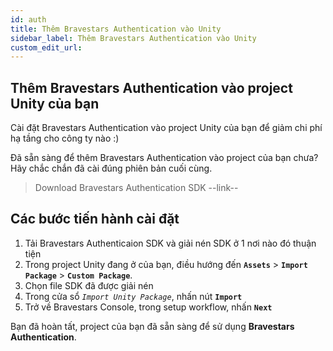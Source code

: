 ```yaml
---
id: auth
title: Thêm Bravestars Authentication vào Unity
sidebar_label: Thêm Bravestars Authentication vào Unity
custom_edit_url: 
---
```

## Thêm Bravestars Authentication vào project Unity của bạn
Cài đặt Bravestars Authentication vào project Unity của bạn để giảm chi phí hạ tầng cho công ty nào :)

Đã sẵn sàng để thêm Bravestars Authentication vào project của bạn chưa? 
Hãy chắc chắn đã cài đúng phiên bản cuối cùng.
> Download Bravestars Authentication SDK --link--

## Các bước tiến hành cài đặt
1. Tải Bravestars Authenticaion SDK và giải nén SDK ở 1 nơi nào đó thuận tiện
2. Trong project Unity đang ở của bạn, điều hướng đến **`Assets`** > **`Import Package`** > **`Custom Package`**.
3. Chọn file SDK đã được giải nén
4. Trong cửa sổ *`Import Unity Package`*, nhấn nút **`Import`**
5. Trở về Bravestars Console, trong setup workflow, nhấn **`Next`**

Bạn đã hoàn tất, project của bạn đã sẵn sàng để sử dụng **Bravestars Authentication**.